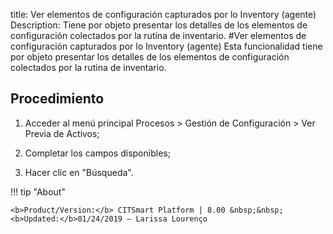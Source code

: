 title:  Ver elementos de configuración capturados por lo Inventory (agente)
Description: Tiene por objeto presentar los detalles de los elementos de configuración colectados por la rutina de inventario. 
#Ver elementos de configuración capturados por lo Inventory (agente)
Esta funcionalidad tiene por objeto presentar los detalles de los elementos de configuración colectados por la rutina de inventario.

Procedimiento
-------------

1.  Acceder al menú principal Procesos \> Gestión de Configuración \> Ver Previa
    de Activos;

2.  Completar los campos disponibles;

3.  Hacer clic en "Búsqueda".

!!! tip "About"

    <b>Product/Version:</b> CITSmart Platform | 8.00 &nbsp;&nbsp;
    <b>Updated:</b>01/24/2019 – Larissa Lourenço
